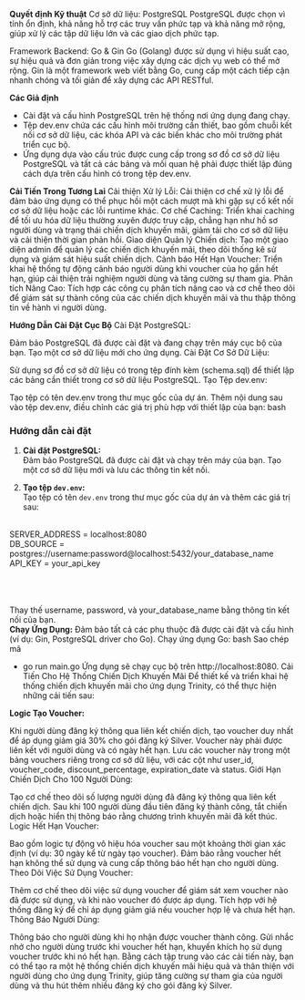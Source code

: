 **Quyết định Kỹ thuật**
Cơ sở dữ liệu: PostgreSQL
PostgreSQL được chọn vì tính ổn định, khả năng hỗ trợ các truy vấn phức tạp và khả năng mở rộng, giúp xử lý các tập dữ liệu lớn và các giao dịch phức tạp.

Framework Backend: Go & Gin
Go (Golang) được sử dụng vì hiệu suất cao, sự hiệu quả và đơn giản trong việc xây dựng các dịch vụ web có thể mở rộng. Gin là một framework web viết bằng Go, cung cấp một cách tiếp cận nhanh chóng và tối giản để xây dựng các API RESTful.

**Các Giả định**
 - Cài đặt và cấu hình PostgreSQL trên hệ thống nơi ứng dụng đang chạy.
 - Tệp dev.env chứa các cấu hình môi trường cần thiết, bao gồm chuỗi kết nối cơ sở dữ liệu, các khóa API và các biến khác cho môi trường phát triển cục bộ.
 - Ứng dụng dựa vào cấu trúc được cung cấp trong sơ đồ cơ sở dữ liệu PostgreSQL và tất cả các bảng và mối quan hệ phải được thiết lập đúng cách dựa trên cấu hình có trong tệp dev.env.

**Cải Tiến Trong Tương Lai**
Cải thiện Xử lý Lỗi: Cải thiện cơ chế xử lý lỗi để đảm bảo ứng dụng có thể phục hồi một cách mượt mà khi gặp sự cố kết nối cơ sở dữ liệu hoặc các lỗi runtime khác.
Cơ chế Caching: Triển khai caching để tối ưu hóa dữ liệu thường xuyên được truy cập, chẳng hạn như hồ sơ người dùng và trạng thái chiến dịch khuyến mãi, giảm tải cho cơ sở dữ liệu và cải thiện thời gian phản hồi.
Giao diện Quản lý Chiến dịch: Tạo một giao diện admin để quản lý các chiến dịch khuyến mãi, theo dõi thống kê sử dụng và giám sát hiệu suất chiến dịch.
Cảnh báo Hết Hạn Voucher: Triển khai hệ thống tự động cảnh báo người dùng khi voucher của họ gần hết hạn, giúp cải thiện trải nghiệm người dùng và tăng cường sự tham gia.
Phân tích Nâng Cao: Tích hợp các công cụ phân tích nâng cao và cơ chế theo dõi để giám sát sự thành công của các chiến dịch khuyến mãi và thu thập thông tin về hành vi người dùng.

**Hướng Dẫn Cài Đặt Cục Bộ**
Cài Đặt PostgreSQL:

Đảm bảo PostgreSQL đã được cài đặt và đang chạy trên máy cục bộ của bạn.
Tạo một cơ sở dữ liệu mới cho ứng dụng.
Cài Đặt Cơ Sở Dữ Liệu:

Sử dụng sơ đồ cơ sở dữ liệu có trong tệp đính kèm (schema.sql) để thiết lập các bảng cần thiết trong cơ sở dữ liệu PostgreSQL.
Tạo Tệp dev.env:

Tạo tệp có tên dev.env trong thư mục gốc của dự án.
Thêm nội dung sau vào tệp dev.env, điều chỉnh các giá trị phù hợp với thiết lập của bạn:
bash


### Hướng dẫn cài đặt

1. **Cài đặt PostgreSQL:**  
   Đảm bảo PostgreSQL đã được cài đặt và chạy trên máy của bạn. Tạo một cơ sở dữ liệu mới và lưu các thông tin kết nối.

2. **Tạo tệp `dev.env`:**  
   Tạo tệp có tên `dev.env` trong thư mục gốc của dự án và thêm các giá trị sau:
<br>
SERVER_ADDRESS = localhost:8080<br>
DB_SOURCE = postgres://username:password@localhost:5432/your_database_name<br>
API_KEY = your_api_key<br>

<br><br><br>
Thay thế username, password, và your_database_name bằng thông tin kết nối của bạn.
<br>
**Chạy Ứng Dụng:**
Đảm bảo tất cả các phụ thuộc đã được cài đặt và cấu hình (ví dụ: Gin, PostgreSQL driver cho Go).
Chạy ứng dụng Go:
bash
Sao chép mã
 - go run main.go
Ứng dụng sẽ chạy cục bộ trên http://localhost:8080.
Cải Tiến Cho Hệ Thống Chiến Dịch Khuyến Mãi
Để thiết kế và triển khai hệ thống chiến dịch khuyến mãi cho ứng dụng Trinity, có thể thực hiện những cải tiến sau:

**Logic Tạo Voucher:**

Khi người dùng đăng ký thông qua liên kết chiến dịch, tạo voucher duy nhất để áp dụng giảm giá 30% cho gói đăng ký Silver. Voucher này phải được liên kết với người dùng và có ngày hết hạn.
Lưu các voucher này trong một bảng vouchers riêng trong cơ sở dữ liệu, với các cột như user_id, voucher_code, discount_percentage, expiration_date và status.
Giới Hạn Chiến Dịch Cho 100 Người Dùng:

Tạo cơ chế theo dõi số lượng người dùng đã đăng ký thông qua liên kết chiến dịch.
Sau khi 100 người dùng đầu tiên đăng ký thành công, tắt chiến dịch hoặc hiển thị thông báo rằng chương trình khuyến mãi đã kết thúc.
Logic Hết Hạn Voucher:

Bao gồm logic tự động vô hiệu hóa voucher sau một khoảng thời gian xác định (ví dụ: 30 ngày kể từ ngày tạo voucher).
Đảm bảo rằng voucher hết hạn không thể sử dụng và cung cấp thông báo hết hạn cho người dùng.
Theo Dõi Việc Sử Dụng Voucher:

Thêm cơ chế theo dõi việc sử dụng voucher để giám sát xem voucher nào đã được sử dụng, và khi nào voucher đó được áp dụng.
Tích hợp với hệ thống đăng ký để chỉ áp dụng giảm giá nếu voucher hợp lệ và chưa hết hạn.
Thông Báo Người Dùng:

Thông báo cho người dùng khi họ nhận được voucher thành công.
Gửi nhắc nhở cho người dùng trước khi voucher hết hạn, khuyến khích họ sử dụng voucher trước khi nó hết hạn.
Bằng cách tập trung vào các cải tiến này, bạn có thể tạo ra một hệ thống chiến dịch khuyến mãi hiệu quả và thân thiện với người dùng cho ứng dụng Trinity, giúp tăng cường sự tham gia của người dùng và thu hút thêm nhiều đăng ký cho gói đăng ký Silver.
